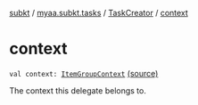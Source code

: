 [subkt](../../index.md) / [myaa.subkt.tasks](../index.md) / [TaskCreator](index.md) / [context](./context.md)

# context

`val context: `[`ItemGroupContext`](../-item-group-context/index.md) [(source)](https://github.com/Myaamori/SubKt/blob/0.1.8/src/main/kotlin/myaa/subkt/tasks/tasks.kt#L230)

The context this delegate belongs to.


